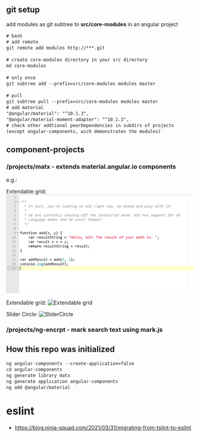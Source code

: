 ## git setup

add modules as git subtree to **src/core-modules** in an angular project

    # bash
    # add remote
    git remote add modules http://***.git

    # create core-modules directory in your src directory
    md core-modules

    # only once
    git subtree add --prefix=src/core-modules modules master

    # pull
    git subtree pull --prefix=src/core-modules modules master
    # add material
    "@angular/material": "^10.1.3",
    "@angular/material-moment-adapter": "^10.1.3",
    # check other addtional peerDependencies in subdirs of projects (except angular-components, wich demonstrates the modules)

## component-projects

### /projects/matx - extends material.angular.io components

e.g.:

Extendable grid:
![Ace Editor](https://raw.githubusercontent.com/encrpt/angular-components/master/projects/angular-components/src/assets/img/ace-editor.png)

Extendable grid:
![Extendable grid](https://www.encrpt.com/wp-content/uploads/sites/3/2021/08/github_002-1536x889.png)

Slider Circle:
![SliderCircle](https://www.encrpt.com/wp-content/uploads/sites/3/2021/08/github_003-1536x889.png)

### /projects/ng-encrpt - mark search text using mark.js

## How this repo was initialized

    ng angular-components --create-application=false
    cd angular-components
    ng generate library matx
    ng generate application angular-components
    ng add @angular/material

# eslint
- https://blog.ninja-squad.com/2021/03/31/migrating-from-tslint-to-eslint
